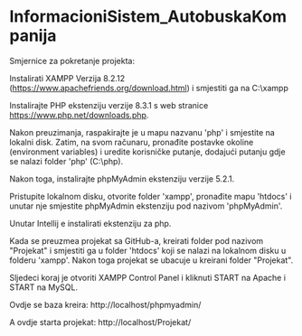 # InformacioniSistem_AutobuskaKompanija

Smjernice za pokretanje projekta:

Instalirati XAMPP Verzija 8.2.12 (https://www.apachefriends.org/download.html) i smjestiti ga na C:\xampp

Instalirajte PHP ekstenziju verzije 8.3.1 s web stranice https://www.php.net/downloads.php. 

Nakon preuzimanja, raspakirajte je u mapu nazvanu 'php' i smjestite na lokalni disk. Zatim, na svom računaru, pronađite postavke okoline (environment variables) i uredite korisničke putanje, dodajući putanju gdje se nalazi folder 'php' (C:\php).

Nakon toga, instalirajte phpMyAdmin ekstenziju verzije 5.2.1. 

Pristupite lokalnom disku, otvorite folder 'xampp', pronađite mapu 'htdocs' i unutar nje smjestite phpMyAdmin ekstenziju pod nazivom 'phpMyAdmin'.

Unutar Intellij e instalirati ekstenziju za php.

Kada se preuzmea projekat sa GitHub-a, kreirati folder pod  nazivom "Projekat" i smjestiti ga u folder 'htdocs' koji se nalazi na lokalnom disku u folderu 'xampp'. Nakon toga projekat se ubacuje u kreirani folder "Projekat".

Sljedeci koraj je otvoriti XAMPP Control Panel i kliknuti START na Apache i START na MySQL.

Ovdje se baza kreira: http://localhost/phpmyadmin/

A ovdje starta projekat: http://localhost/Projekat/
